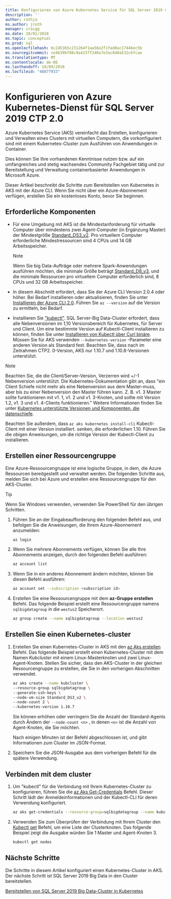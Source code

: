 ```yaml
---
title: Konfigurieren von Azure Kubernetes Service für SQL Server 2019 CTP 2.0-Bereitstellungen | Microsoft-Dokumentation
description: ''
author: rothja
ms.author: jroth
manager: craigg
ms.date: 10/01/2018
ms.topic: conceptual
ms.prod: sql
ms.openlocfilehash: 6c245365c231264f1aa56e2f1fad8ac17446ec5b
ms.sourcegitcommit: ce4b39bf88c9a423ff240a7e3ac840a532c6fcae
ms.translationtype: MT
ms.contentlocale: de-DE
ms.lasthandoff: 10/09/2018
ms.locfileid: "48877933"
---
```

# <a name="configure-azure-kubernetes-service-for-sql-server-2019-ctp-20"></a>Konfigurieren von Azure Kubernetes-Dienst für SQL Server 2019 CTP 2.0

Azure Kubernetes Service (AKS) vereinfacht das Erstellen, konfigurieren und Verwalten eines Clusters mit virtuellen Computern, die vorkonfiguriert sind mit einem Kubernetes-Cluster zum Ausführen von Anwendungen in Container. 

Dies können Sie Ihre vorhandenen Kenntnisse nutzen bzw. auf ein umfangreiches und stetig wachsendes Community Fachgebiet tätig und zur Bereitstellung und Verwaltung containerbasierter Anwendungen in Microsoft Azure.

Dieser Artikel beschreibt die Schritte zum Bereitstellen von Kubernetes in AKS mit der Azure CLI. Wenn Sie nicht über ein Azure-Abonnement verfügen, erstellen Sie ein kostenloses Konto, bevor Sie beginnen.

## <a name="prerequisites"></a>Erforderliche Komponenten

- Für eine Umgebung mit AKS ist die Mindestanforderung für virtuelle Computer über mindestens zwei Agent-Computer (in Ergänzung Master) der Mindestgröße [Standard_DS3_v2](https://docs.microsoft.com/azure/virtual-machines/windows/sizes-general#dsv2-series). Pro virtuellem Computer erforderliche Mindestressourcen sind 4 CPUs und 14 GB Arbeitsspeicher.
  
   > [!NOTE]
   > Wenn Sie big Data-Aufträge oder mehrere Spark-Anwendungen ausführen möchten, die minimale Größe beträgt [Standard_D8_v3](https://docs.microsoft.com/azure/virtual-machines/windows/sizes-general#dv3-series-sup1sup), und die minimale Ressourcen pro virtuellem Computer erforderlich sind, 8 CPUs und 32 GB Arbeitsspeicher.

- In diesem Abschnitt erfordert, dass Sie der Azure CLI Version 2.0.4 oder höher. Bei Bedarf installieren oder aktualisieren, finden Sie unter [Installieren der Azure CLI 2.0](https://docs.microsoft.com/en-us/cli/azure/install-azure-cli). Führen Sie `az --version` auf die Version zu ermitteln, bei Bedarf.

- Installieren Sie ["kubectl"](https://kubernetes.io/docs/tasks/tools/install-kubectl/). SQL Server-Big Data-Cluster erfordert, dass alle Nebenversionen im 1,10 Versionsbereich für Kubernetes, für Server und Client. Um eine bestimmte Version auf Kubectl-Client installieren zu können, finden Sie unter [Installieren von Kubectl über Curl binäre](https://kubernetes.io/docs/tasks/tools/install-kubectl/#install-kubectl). Müssen Sie für AKS verwenden `--kubernetes-version` -Parameter eine anderen Version als Standard fest. Beachten Sie, dass nach im Zeitrahmen CTP2. 0-Version, AKS nur 1.10.7 und 1.10.8-Versionen unterstützt. 


> [!NOTE]
Beachten Sie, die die Client/Server-Version, Verzerren wird +/-1 Nebenversion unterstützt. Die Kubernetes-Dokumentation gibt an, dass "ein Client Schiefe nicht mehr als eine Nebenversion aus dem Master-muss, aber bis zu einer Nebenversion den Master führen kann. Z. B. v1. 3 Master sollte funktionieren mit v1. 1, v1. 2 und v1. 3-Knoten, und sollte mit Version 1.2, v1. 3 und v1. 4-Clients funktionieren." Weitere Informationen finden Sie unter [Kubernetes unterstützte Versionen und Komponenten, die datenschiefe](https://github.com/kubernetes/community/blob/master/contributors/design-proposals/release/versioning.md#supported-releases-and-component-skew).

Beachten Sie außerdem, dass `az aks kubernetes install-cli` Kubectl-Client mit einer Version installiert. senken, die erforderlichen 1.10. Führen Sie die obigen Anweisungen, um die richtige Version der Kubectl-Client zu installieren.

## <a name="create-a-resource-group"></a>Erstellen einer Ressourcengruppe

Eine Azure-Ressourcengruppe ist eine logische Gruppe, in dem, die Azure Ressourcen bereitgestellt und verwaltet werden. Die folgenden Schritte aus, melden Sie sich bei Azure und erstellen eine Ressourcengruppe für den AKS-Cluster.

> [!TIP]
> Wenn Sie Windows verwenden, verwenden Sie PowerShell für den übrigen Schritten.

1. Führen Sie an der Eingabeaufforderung den folgenden Befehl aus, und befolgen Sie die Anweisungen, die Ihrem Azure-Abonnement anzumelden:

    ```bash
    az login
    ```

1. Wenn Sie mehrere Abonnements verfügen, können Sie alle Ihre Abonnements anzeigen, durch den folgenden Befehl ausführen:

   ```bash
   az account list
   ```

1. Wenn Sie in ein anderes Abonnement ändern möchten, können Sie diesen Befehl ausführen:

   ```bash
   az account set --subscription <subscription id>
   ```

1. Erstellen Sie eine Ressourcengruppe mit dem **az-Gruppe erstellen** Befehl. Das folgende Beispiel erstellt eine Ressourcengruppe namens `sqlbigdatagroup` in die `westus2` Speicherort.

   ```bash
   az group create --name sqlbigdatagroup --location westus2
   ```

## <a name="create-a-kubernetes-cluster"></a>Erstellen Sie einen Kubernetes-cluster

1. Erstellen Sie einen Kubernetes-Cluster in AKS mit den [az Aks erstellen](https://docs.microsoft.com/cli/azure/aks) Befehl. Das folgende Beispiel erstellt einen Kubernetes-Cluster mit dem Namen *Kubcluster* mit einem Linux-Masterknoten und zwei Linux-Agent-Knoten. Stellen Sie sicher, dass den AKS-Cluster in der gleichen Ressourcengruppe zu erstellen, die Sie in den vorherigen Abschnitten verwendet.

    ```bash
   az aks create --name kubcluster \
    --resource-group sqlbigdatagroup \
    --generate-ssh-keys \
    --node-vm-size Standard_DS3_v2 \
    --node-count 2 \
    --kubernetes-version 1.10.7
    ```

    Sie können erhöhen oder verringern Sie die Anzahl der Standard-Agents durch Ändern der `--node-count <n>` , in denen `<n>` ist die Anzahl von Agent-Knoten, die Sie möchten.

    Nach einigen Minuten ist der Befehl abgeschlossen ist, und gibt Informationen zum Cluster im JSON-Format.

1. Speichern Sie die JSON-Ausgabe aus dem vorherigen Befehl für die spätere Verwendung.

## <a name="connect-to-the-cluster"></a>Verbinden mit dem cluster

1. Um "kubectl" für die Verbindung mit Ihrem Kubernetes-Cluster zu konfigurieren, führen Sie die [az Aks Get-Credentials](https://docs.microsoft.com/en-us/cli/azure/aks?view=azure-cli-latest#az-aks-get-credentials) Befehl. Dieser Schritt lädt der Anmeldeinformationen und der Kubectl-CLI für deren Verwendung konfiguriert.

   ```bash
   az aks get-credentials --resource-group=sqlbigdatagroup --name kubcluster
   ```

1. Verwenden Sie zum Überprüfen der Verbindung mit Ihrem Cluster den [Kubectl get](https://kubernetes.io/docs/reference/generated/kubectl/kubectl-commands) Befehl, um eine Liste der Clusterknoten.  Das folgende Beispiel zeigt die Ausgabe würden Sie 1 Master und Agent-Knoten 3.

   ```bash
   kubectl get nodes
   ```

## <a name="next-steps"></a>Nächste Schritte

Die Schritte in diesem Artikel konfiguriert einen Kubernetes-Cluster in AKS. Der nächste Schritt ist SQL Server 2019 Big Data in den Cluster bereitstellen.

[Bereitstellen von SQL Server 2019 Big Data-Cluster in Kubernetes](quickstart-big-data-cluster-deploy.md)
